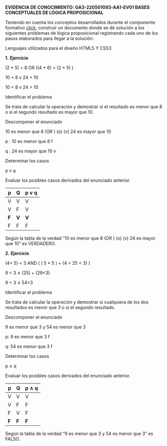 **EVIDENCIA DE CONOCIMIENTO: GA3-220501093-AA1-EV01 BASES CONCEPTUALES DE LÓGICA PROPOSICIONAL**
 

Teniendo en cuenta los conceptos desarrollados durante el componente formativo [click](https://sena.territorio.la/content_mooc.php?idMateria=1873275&social=22255325), construir un documento donde se dé solución a los siguientes problemas de lógica proposicional registrando cada uno de los pasos elaborados para llegar a la solución: 

 Lenguajes utilizados para el diseño HTML5 Y CSS3

**1.**   **Ejercicio** 

(2 * 5) < 8   OR    ((4 * 6) > (2 * 5) ) 

10   < 8    v     24 > 10

10   < 8    v     24 > 10

 

Identificar el problema

Se trata de calcular la operación y demostrar si el resultado es menor que 8 o si el segundo resultado es mayor que 10. 



Descomponer el enunciado

10 es menor que 8 (OR ) (o) (v) 24 es mayor que 10

 p : 10 es menor que 8     f

q : 24 es mayor que 10     v

 

Determinar los casos

p v q

 

Evaluar los posibles casos derivados del enunciado anterior.

| p     | Q     | p  v q |
| ----- | ----- | ------ |
| V     | V     | V      |
| V     | F     | V      |
| **F** | **V** | **V**  |
| F     | F     | F      |

Según la tabla de la verdad “10 es menor que 8 (OR ) (o) (v)  24 es mayor que 10” es VERDADERO.

 

**2.**   **Ejercicio** 

(4+ 5) < 3 AND ( ( 5 * 5 ) + (4 + 25 < 3) ) 

9     < 3  ∧  (25) + (29<3)

9     < 3  ∧  54<3

 

Identificar el problema

Se trata de calcular la operación y demostrar si cualquiera de los dos resultados es menor que 3 o si el segundo resultado. 

 

Descomponer el enunciado

9 es menor que 3 y 54 es menor que 3

 p: 9 es menor que 3   f

q: 54 es menor que 3  f

 

Determinar los casos

p ∧ q

 

Evaluar los posibles casos derivados del enunciado anterior.

| p     | Q     | p  ∧ q |
| ----- | ----- | ------ |
| V     | V     | V      |
| V     | F     | F      |
| F     | V     | F      |
| **F** | **F** | **F**  |

 Según la tabla de la verdad  “9 es menor que 3 y 54 es menor que 3” es FALSO.